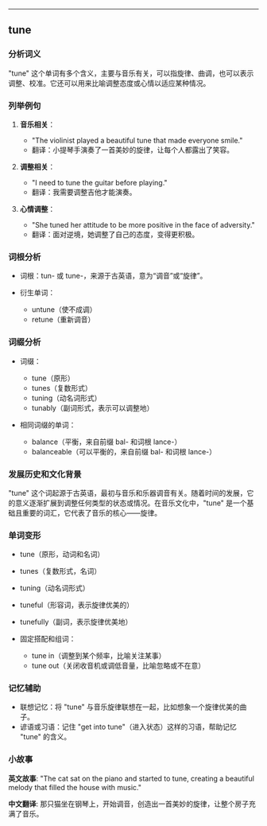 
---------------
## tune
### 分析词义

"tune" 这个单词有多个含义，主要与音乐有关，可以指旋律、曲调，也可以表示调整、校准。它还可以用来比喻调整态度或心情以适应某种情况。

### 列举例句

1. **音乐相关**：
   - "The violinist played a beautiful tune that made everyone smile."
   - 翻译：小提琴手演奏了一首美妙的旋律，让每个人都露出了笑容。

2. **调整相关**：
   - "I need to tune the guitar before playing."
   - 翻译：我需要调整吉他才能演奏。

3. **心情调整**：
   - "She tuned her attitude to be more positive in the face of adversity."
   - 翻译：面对逆境，她调整了自己的态度，变得更积极。

### 词根分析

- 词根：tun- 或 tune-，来源于古英语，意为“调音”或“旋律”。

- 衍生单词：
  - untune（使不成调）
  - retune（重新调音）

### 词缀分析

- 词缀：
  - tune（原形）
  - tunes（复数形式）
  - tuning（动名词形式）
  - tunably（副词形式，表示可以调整地）

- 相同词缀的单词：
  - balance（平衡，来自前缀 bal- 和词根 lance-）
  - balanceable（可以平衡的，来自前缀 bal- 和词根 lance-）

### 发展历史和文化背景

"tune" 这个词起源于古英语，最初与音乐和乐器调音有关。随着时间的发展，它的意义逐渐扩展到调整任何类型的状态或情况。在音乐文化中，"tune" 是一个基础且重要的词汇，它代表了音乐的核心——旋律。

### 单词变形

- tune（原形，动词和名词）
- tunes（复数形式，名词）
- tuning（动名词形式）
- tuneful（形容词，表示旋律优美的）
- tunefully（副词，表示旋律优美地）

- 固定搭配和组词：
  - tune in（调整到某个频率，比喻关注某事）
  - tune out（关闭收音机或调低音量，比喻忽略或不在意）

### 记忆辅助

- 联想记忆：将 "tune" 与音乐旋律联想在一起，比如想象一个旋律优美的曲子。
- 谚语或习语：记住 "get into tune"（进入状态）这样的习语，帮助记忆 "tune" 的含义。

### 小故事

**英文故事**:
"The cat sat on the piano and started to tune, creating a beautiful melody that filled the house with music."

**中文翻译**:
那只猫坐在钢琴上，开始调音，创造出一首美妙的旋律，让整个房子充满了音乐。

